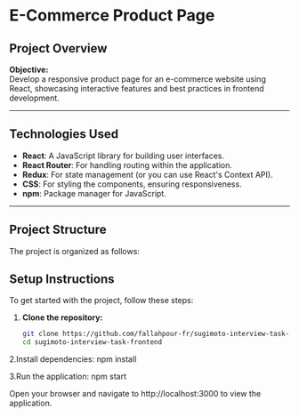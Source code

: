 # E-Commerce Product Page

## Project Overview
**Objective:**  
Develop a responsive product page for an e-commerce website using React, showcasing interactive features and best practices in frontend development.

---

## Technologies Used
- **React**: A JavaScript library for building user interfaces.
- **React Router**: For handling routing within the application.
- **Redux**: For state management (or you can use React's Context API).
- **CSS**: For styling the components, ensuring responsiveness.
- **npm**: Package manager for JavaScript.

---

## Project Structure
The project is organized as follows:

## Setup Instructions
To get started with the project, follow these steps:

1. **Clone the repository:**
   ```bash
   git clone https://github.com/fallahpour-fr/sugimoto-interview-task-frontend.git
   cd sugimoto-interview-task-frontend

2.Install dependencies:
  npm install

3.Run the application:
 npm start

Open your browser and navigate to http://localhost:3000 to view the application.
